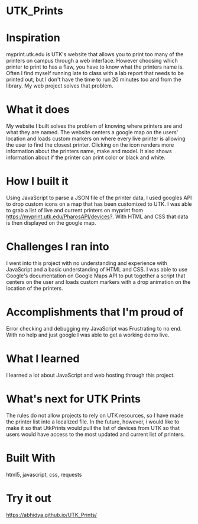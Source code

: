# UTK_Prints
# Inspiration
myprint.utk.edu is UTK's website that allows you to print too many of the printers on campus through a web interface. However choosing which printer to print to has a flaw, you have to know what the printers name is. Often I find myself running late to class with a lab report that needs to be printed out, but I don't have the time to run 20 minutes too and from the library.  My web project solves that problem. 
# What it does
My website I built solves the problem of knowing where printers are and what they are named. The website centers a google map on the users' location and loads custom markers on where every live printer is allowing the user to find the closest printer. Clicking on the icon renders more information about the printers name, make and model. It also shows information about if the printer can print color or black and white. 
# How I built it
 Using JavaScript to parse a JSON file of the printer data, I used googles API to drop custom icons on a map that has been customized to UTK. I was able to grab a list of live and current printers on myprint from https://myprint.utk.edu/PharosAPI/devices?. With HTML and CSS that data is then displayed on the google map.
# Challenges I ran into
 I went into this project with no understanding and experience with JavaScript and a basic understanding of HTML and CSS. I was able to use Google's documentation on Google Maps API to put together a script that centers on the user and loads custom markers with a drop animation on the location of the printers.
# Accomplishments that I'm proud of
Error checking and debugging my JavaScript was Frustrating to no end. With no help and just google I was able to get a working demo live.
# What I learned
I learned a lot about JavaScript and web hosting through this project.

# What's next for UTK Prints
The rules do not allow projects to rely on UTK resources, so I have made the printer list into a localized file. In the future, however, i would like to make it so that UtkPrints would pull the list of devices from UTK so that users would have access to the most updated and current list of printers. 
# Built With
html5, javascript, css, requests

# Try it out

https://abhidya.github.io/UTK_Prints/

